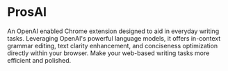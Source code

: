 # ProsAI
An OpenAI enabled Chrome extension designed to aid in everyday writing tasks.  Leveraging OpenAI's powerful language models, it offers in-context grammar editing, text clarity enhancement, and conciseness optimization directly within your browser. Make your web-based writing tasks more efficient and polished.
